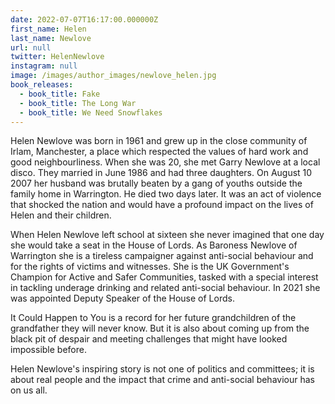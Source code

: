 ```yaml
---
date: 2022-07-07T16:17:00.000000Z
first_name: Helen
last_name: Newlove
url: null
twitter: HelenNewlove
instagram: null
image: /images/author_images/newlove_helen.jpg
book_releases:
  - book_title: Fake
  - book_title: The Long War
  - book_title: We Need Snowflakes
---
```

Helen Newlove was born in 1961 and grew up in the close community of Irlam, Manchester, a place which respected the values of hard work and good neighbourliness. When she was 20, she met Garry Newlove at a local disco. They married in June 1986 and had three daughters. On August 10 2007 her husband was brutally beaten by a gang of youths outside the family home in Warrington. He died two days later. It was an act of violence that shocked the nation and would have a profound impact on the lives of Helen and their children. 



When Helen Newlove left school at sixteen she never imagined that one day she would take a seat in the House of Lords. As Baroness Newlove of Warrington she is a tireless campaigner against anti-social behaviour and for the rights of victims and witnesses. She is the UK Government's Champion for Active and Safer Communities, tasked with a special interest in tackling underage drinking and related anti-social behaviour. In 2021 she was appointed Deputy Speaker of the House of Lords. 



It Could Happen to You is a record for her future grandchildren of the grandfather they will never know. But it is also about coming up from the black pit of despair and meeting challenges that might have looked impossible before. 



Helen Newlove's inspiring story is not one of politics and committees; it is about real people and the impact that crime and anti-social behaviour has on us all.